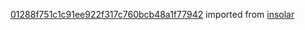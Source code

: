 [01288f751c1c91ee922f317c760bcb48a1f77942](https://github.com/insolar/insolar/commit/01288f751c1c91ee922f317c760bcb48a1f77942) imported from [insolar](https://github.com/insolar/insolar)
